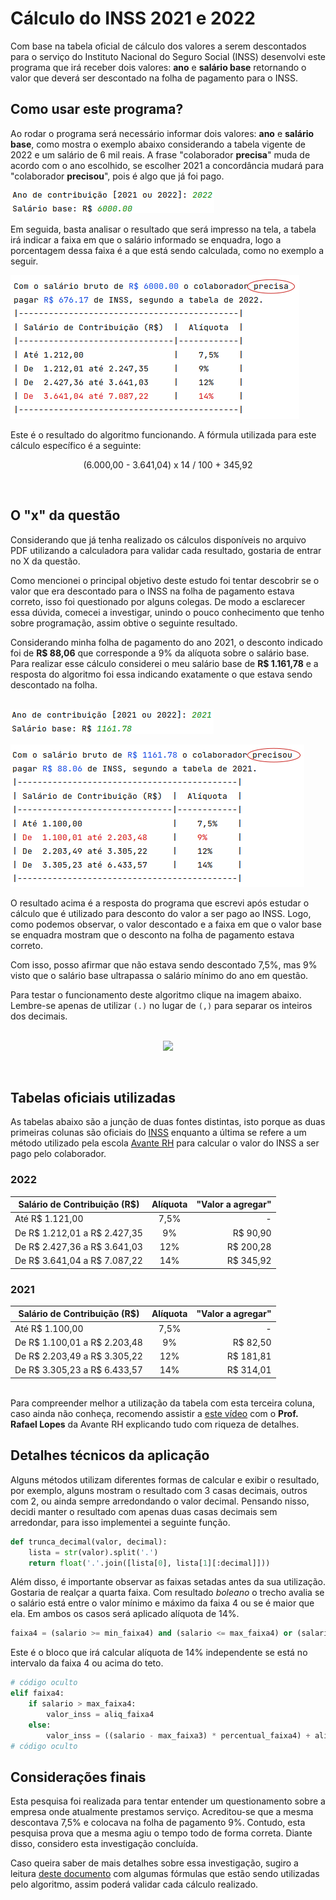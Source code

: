 # Cálculo do INSS 2021 e 2022

Com base na tabela oficial de cálculo dos valores a serem descontados para o serviço do Instituto Nacional do Seguro Social (INSS) desenvolvi este programa que irá receber dois valores: **ano** e **salário base** retornando o valor que deverá ser descontado na folha de pagamento para o INSS.

## Como usar este programa?

Ao rodar o programa será necessário informar dois valores: **ano** e **salário base**, como mostra o exemplo abaixo considerando a tabela vigente de 2022 e um salário de 6 mil reais. A frase "colaborador **precisa**" muda de acordo com o ano escolhido, se escolher 2021 a concordância mudará para "colaborador **precisou**", pois é algo que já foi pago.
<br>

<p align="left">
    <img src="https://raw.githubusercontent.com/danilotc/assets/master/solicitacao.png">
</p>

Em seguida, basta analisar o resultado que será impresso na tela, a tabela irá indicar a faixa em que o salário informado se enquadra, logo a porcentagem dessa faixa é a que está sendo calculada, como no exemplo a seguir. <br>

<p align="left">
    <img src="https://raw.githubusercontent.com/danilotc/assets/master/imaem3.png">
</p>

Este é o resultado do algoritmo funcionando. A fórmula utilizada para este cálculo específico é a seguinte:

<p align="center">(6.000,00 - 3.641,04) x 14 / 100 + 345,92</p><br>

## O "x" da questão

Considerando que já tenha realizado os cálculos disponíveis no arquivo PDF utilizando a calculadora para validar cada resultado, gostaria de entrar no X da questão.

Como mencionei o principal objetivo deste estudo foi tentar descobrir se o valor que era descontado para o INSS na folha de pagamento estava correto, isso foi questionado por alguns colegas. De modo a esclarecer essa dúvida, comecei a investigar, unindo o pouco conhecimento que tenho sobre programação, assim obtive o seguinte resultado.

Considerando minha folha de pagamento do ano 2021, o desconto indicado foi de **R$ 88,06** que corresponde a 9% da alíquota sobre o salário base. Para realizar esse cálculo considerei o meu salário base de **R$ 1.161,78** e a resposta do algoritmo foi essa indicando exatamente o que estava sendo descontado na folha. <br><br>

<p align="left">
    <img src="https://raw.githubusercontent.com/danilotc/assets/master/solicitacao2.png">
</p>

<p align="left">
    <img src="https://raw.githubusercontent.com/danilotc/assets/master/imagem2.png">
</p>

O resultado acima é a resposta do programa que escrevi após estudar o cálculo que é utilizado para desconto do valor a ser pago ao INSS. Logo, como podemos observar, o valor descontado e a faixa em que o valor base se enquadra mostram que o desconto na folha de pagamento estava correto.

Com isso, posso afirmar que não estava sendo descontado 7,5%, mas 9% visto que o salário base ultrapassa o salário mínimo do ano em questão.

Para testar o funcionamento deste algoritmo clique na imagem abaixo.  Lembre-se apenas de utilizar `(.)` no lugar de `(,)` para separar os inteiros dos decimais.
<br><br>
<p align="center" size="10px">
    <a href="https://replit.com/@danilocastro5/calculoinss" target="_black"><img src="https://blog.replit.com/images/logo.png" width="200px"></a>
</p><br>


## Tabelas oficiais utilizadas

As tabelas abaixo são a junção de duas fontes distintas, isto porque as duas primeiras colunas são oficiais do [INSS](https://www.gov.br/inss/pt-br/saiba-mais/seus-direitos-e-deveres/calculo-da-guia-da-previdencia-social-gps/tabela-de-contribuicao-mensal) enquanto a última se refere a um método utilizado pela escola [Avante RH](https://www.avanterh.net/tabeladeinss2022) para calcular o valor do INSS a ser pago pelo colaborador.


### 2022

| Salário de Contribuição (R$)     | Alíquota | "Valor a agregar" |
|----------------------------------|:--------:|----------:|
| Até R$ 1.121,00                  | 7,5%     | -         |
| De R\$ 1.212,01 a R\$ 2.427,35   | 9%       | R$ 90,90  |
| De R\$ 2.427,36 a R\$ 3.641,03   | 12%      | R$ 200,28 |
| De R\$ 3.641,04 a R\$ 7.087,22   | 14%      | R$ 345,92 |


### 2021

| Salário de Contribuição (R$)     | Alíquota | "Valor a agregar" |
|----------------------------------|:--------:|----------:|
| Até R$ 1.100,00                  | 7,5%     | -         |
| De R\$ 1.100,01 a R\$ 2.203,48   | 9%       | R$ 82,50  |
| De R\$ 2.203,49 a R\$ 3.305,22   | 12%      | R$ 181,81 |
| De R\$ 3.305,23 a R\$ 6.433,57   | 14%      | R$ 314,01 |

<br>Para compreender melhor a utilização da tabela com esta terceira coluna, caso ainda não conheça, recomendo assistir a [este vídeo](https://youtu.be/y0Ko6S_L4Vc)  com o **Prof. Rafael Lopes** da Avante RH explicando tudo com riqueza de detalhes.

## Detalhes técnicos da aplicação

Alguns métodos utilizam diferentes formas de calcular e exibir o resultado, por exemplo, alguns mostram o resultado com 3 casas decimais, outros com 2, ou ainda sempre arredondando o valor decimal. Pensando nisso, decidi manter o resultado com apenas duas casas decimais sem arredondar, para isso implementei a seguinte função. 

```python
def trunca_decimal(valor, decimal):
    lista = str(valor).split('.')
    return float('.'.join([lista[0], lista[1][:decimal]]))
```

Além disso, é importante observar as faixas setadas antes da sua utilização. Gostaria de realçar a quarta faixa. Com resultado *boleano* o trecho avalia se o salário está entre o valor mínimo e máximo da faixa 4 ou se é maior que ela. Em ambos os casos será aplicado alíquota de 14%.


```python
faixa4 = (salario >= min_faixa4) and (salario <= max_faixa4) or (salario > max_faixa4)
```

Este é o bloco que irá calcular alíquota de 14% independente se está no intervalo da faixa 4 ou acima do teto.

```python
# código oculto
elif faixa4:
    if salario > max_faixa4:
        valor_inss = aliq_faixa4
    else:
        valor_inss = ((salario - max_faixa3) * percentual_faixa4) + aliq_faixa3
# código oculto
```

## Considerações finais

Esta pesquisa foi realizada para tentar entender um questionamento sobre a empresa onde atualmente prestamos serviço. Acreditou-se que a mesma descontava 7,5% e colocava na folha de pagamento 9%. Contudo, esta pesquisa prova que a mesma agiu o tempo todo de forma correta. Diante disso, considero esta investigação concluída.

Caso queira saber de mais detalhes sobre essa investigação, sugiro a leitura [deste documento](https://drive.google.com/file/d/1TzN6WKTK1IrV30nFGtLCZtkr8N8nXOnk/view) com algumas fórmulas que estão sendo utilizadas pelo algoritmo, assim poderá validar cada cálculo realizado.
